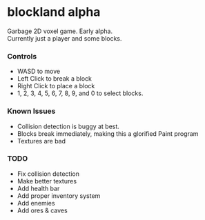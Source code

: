 # blockland alpha
Garbage 2D voxel game. Early alpha.  
Currently just a player and some blocks. 

### Controls
- WASD to move  
- Left Click to break a block  
- Right Click to place a block  
- 1, 2, 3, 4, 5, 6, 7, 8, 9, and 0 to select blocks.

### Known Issues  
- Collision detection is buggy at best.
- Blocks break immediately, making this a glorified Paint program
- Textures are bad

### TODO
- Fix collision detection
- Make better textures
- Add health bar
- Add proper inventory system
- Add enemies
- Add ores & caves
